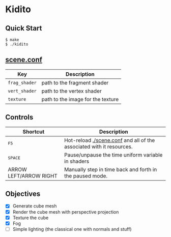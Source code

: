 # Kidito

## Quick Start

```console
$ make
$ ./kidito
```

## [scene.conf](./scene.conf)

| Key           | Description                       |
|---------------|-----------------------------------|
| `frag_shader` | path to the fragment shader       |
| `vert_shader` | path to the vertex shader         |
| `texture`     | path to the image for the texture |

## Controls

| Shortcut                          | Description                                                                          |
|-----------------------------------|--------------------------------------------------------------------------------------|
| <kbd>F5</kbd>                     | Hot-reload [./scene.conf](./scene.conf) and all of the associated with it resources. |
| <kbd>SPACE</kbd>                  | Pause/unpause the time uniform variable in shaders                                   |
| <kdb>ARROW LEFT/ARROW RIGHT</kbd> | Manually step in time back and forth in the paused mode.                             |

## Objectives

- [x] Generate cube mesh
- [x] Render the cube mesh with perspective projection
- [x] Texture the cube
- [x] Fog
- [ ] Simple lighting (the classical one with normals and stuff)
